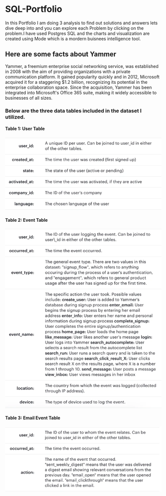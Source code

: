 # SQL-Portfolio
In this Portfolio I am doing 3 analysis to find out solutions and answers lets dive deep into and you can explore each Problem by clicking on the problem.I have used Postgres SQL and the charts and visualization are created using Mode which is a mordern buisnees intelligence tool.
<h2>Here are some facts about Yammer</h2>
<p>Yammer, a freemium enterprise social networking service, was established in 2008 with the aim of providing organizations with a private communication platform. It gained popularity quickly and in 2012, Microsoft acquired it for a staggering $1.2 billion, recognizing its potential in the enterprise collaboration space. Since the acquisition, Yammer has been integrated into Microsoft's Office 365 suite, making it widely accessible to businesses of all sizes.</p>
<h3>Below are the three data tables included in the dataset I utilized.<h4>
<h4> Table 1: User Table<h4>
<img src="https://github.com/parthjain99/SQL-Portfolio/blob/433ef1c6cdab4b3428deaf8ce73bfb41c318be3c/Drop%20in%20user%20engagement%20/Graphs/user_table.png"/>

<h4> Table 2: Event Table<h4>
<img src="https://github.com/parthjain99/SQL-Portfolio/blob/433ef1c6cdab4b3428deaf8ce73bfb41c318be3c/Drop%20in%20user%20engagement%20/Graphs/events_table.png"/>

<h4> Table 3: Email Event Table<h4>
<img src="https://github.com/parthjain99/SQL-Portfolio/blob/433ef1c6cdab4b3428deaf8ce73bfb41c318be3c/Drop%20in%20user%20engagement%20/Graphs/email_events.png"/>

